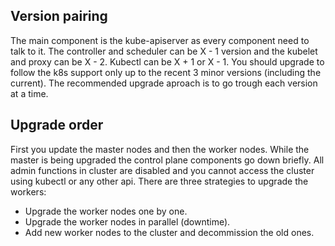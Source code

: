 ## Version pairing
The main component is the kube-apiserver as every component need to talk to it. The controller and scheduler can be X - 1 version and the kubelet and proxy can be X - 2. Kubectl can be X + 1 or X - 1. You should upgrade to follow the k8s support only up to the recent 3 minor versions (including the current). The recommended upgrade aproach is to go trough each version at a time.

## Upgrade order
First you update the master nodes and then the worker nodes. While the master is being upgraded the control plane components go down briefly. All admin functions in cluster are disabled and you cannot access the cluster using kubectl or any other api. There are three strategies to upgrade the workers:
- Upgrade the worker nodes one by one.
- Upgrade the worker nodes in parallel (downtime).
- Add new worker nodes to the cluster and decommission the old ones.


